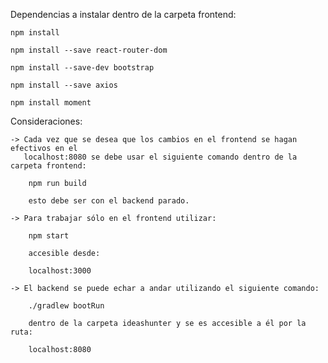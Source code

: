 Dependencias a instalar dentro de la carpeta frontend:

    npm install

    npm install --save react-router-dom

    npm install --save-dev bootstrap

    npm install --save axios

    npm install moment

Consideraciones:

    -> Cada vez que se desea que los cambios en el frontend se hagan efectivos en el
       localhost:8080 se debe usar el siguiente comando dentro de la carpeta frontend:

        npm run build

        esto debe ser con el backend parado.

    -> Para trabajar sólo en el frontend utilizar:

        npm start

        accesible desde:

        localhost:3000

    -> El backend se puede echar a andar utilizando el siguiente comando:

        ./gradlew bootRun

        dentro de la carpeta ideashunter y se es accesible a él por la ruta:

        localhost:8080
